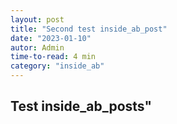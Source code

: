 ```yaml
---
layout: post
title: "Second test inside_ab_post"
date: "2023-01-10"
autor: Admin
time-to-read: 4 min
category: "inside_ab"
---
```


## Test inside_ab_posts"
